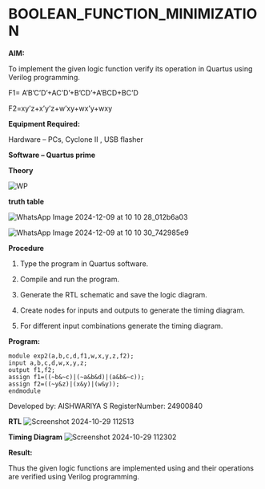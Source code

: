 # BOOLEAN_FUNCTION_MINIMIZATION

**AIM:**

To implement the given logic function verify its operation in Quartus using Verilog programming.

F1= A’B’C’D’+AC’D’+B’CD’+A’BCD+BC’D 

F2=xy’z+x’y’z+w’xy+wx’y+wxy

**Equipment Required:**

Hardware – PCs, Cyclone II , USB flasher

**Software – Quartus prime**

**Theory**


![WP](https://github.com/user-attachments/assets/ee5b6ca0-c342-4502-b26a-ff03b4cc1cf5)


**truth table**


![WhatsApp Image 2024-12-09 at 10 10 28_012b6a03](https://github.com/user-attachments/assets/79f93ac0-dbab-42e0-b8f2-2a81c93ecf12)

![WhatsApp Image 2024-12-09 at 10 10 30_742985e9](https://github.com/user-attachments/assets/7f9ba665-786d-49ae-a46f-cb9f35963cf3)

**Procedure**

1.	Type the program in Quartus software.

2.	Compile and run the program.

3.	Generate the RTL schematic and save the logic diagram.

4.	Create nodes for inputs and outputs to generate the timing diagram.

5.	For different input combinations generate the timing diagram.


**Program:**


```
module exp2(a,b,c,d,f1,w,x,y,z,f2);
input a,b,c,d,w,x,y,z;
output f1,f2;
assign f1=((~b&~c)|(~a&b&d)|(a&b&~c));
assign f2=((~y&z)|(x&y)|(w&y));
endmodule
```
Developed by: AISHWARIYA S RegisterNumber: 24900840






**RTL**
![Screenshot 2024-10-29 112513](https://github.com/user-attachments/assets/d05a9059-d889-407e-8d89-614ae70ec7d6)



**Timing Diagram**
![Screenshot 2024-10-29 112302](https://github.com/user-attachments/assets/d1225615-8691-4df2-9f18-e1aa53939fb3)


**Result:**

Thus the given logic functions are implemented using and their operations are verified using Verilog programming.

